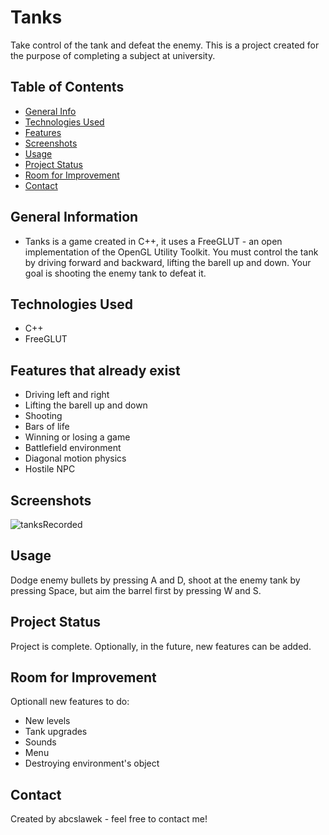 # Tanks
Take control of the tank and defeat the enemy.
This is a project created for the purpose of completing a subject at university.


## Table of Contents
* [General Info](#general-information)
* [Technologies Used](#technologies-used)
* [Features](#features)
* [Screenshots](#screenshots)
* [Usage](#usage)
* [Project Status](#project-status)
* [Room for Improvement](#room-for-improvement)
* [Contact](#contact)


## General Information
- Tanks is a game created in C++, it uses a FreeGLUT - an open implementation of the OpenGL Utility Toolkit. 
You must control the tank by driving forward and backward, lifting the barell up and down. Your goal is shooting the enemy tank to defeat it.


## Technologies Used
- C++
- FreeGLUT


## Features that already exist
- Driving left and right
- Lifting the barell up and down
- Shooting
- Bars of life
- Winning or losing a game
- Battlefield environment
- Diagonal motion physics
- Hostile NPC


## Screenshots
![tanksRecorded](https://user-images.githubusercontent.com/56951671/234344492-9358d5d3-ba2a-4188-8eb6-f2f3d4b6091a.gif)


## Usage
Dodge enemy bullets by pressing A and D, shoot at the enemy tank by pressing Space, but aim the barrel first by pressing W and S.

## Project Status
Project is complete. Optionally, in the future, new features can be added.

## Room for Improvement
Optionall new features to do:
- New levels
- Tank upgrades
- Sounds
- Menu
- Destroying environment's object


## Contact
Created by abcslawek - feel free to contact me!
